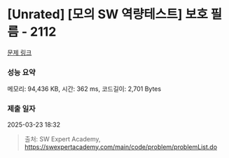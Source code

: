 # [Unrated] [모의 SW 역량테스트] 보호 필름 - 2112 

[문제 링크](https://swexpertacademy.com/main/code/problem/problemDetail.do?contestProbId=AV5V1SYKAaUDFAWu) 

### 성능 요약

메모리: 94,436 KB, 시간: 362 ms, 코드길이: 2,701 Bytes

### 제출 일자

2025-03-23 18:32



> 출처: SW Expert Academy, https://swexpertacademy.com/main/code/problem/problemList.do